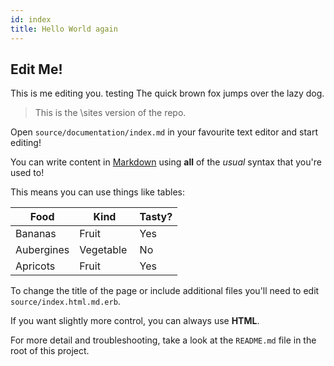 ```yaml
---
id: index
title: Hello World again
---
```


## Edit Me!
This is me editing you. testing
The quick brown fox jumps over the lazy dog.
>This is the \sites version of the repo.


Open `source/documentation/index.md` in your favourite text editor and start editing!

You can write content in [Markdown](https://daringfireball.net/projects/markdown/) using **all** of the _usual_ syntax that you're used to!

This means you can use things like tables:

Food | Kind | Tasty?
--- | --- | ---
Bananas | Fruit | Yes
Aubergines | Vegetable | No
Apricots | Fruit | Yes

To change the title of the page or include additional files you'll need to edit `source/index.html.md.erb`.

If you want slightly more control, you can always use <strong>HTML</strong>.

For more detail and troubleshooting, take a look at the `README.md` file in the root of this project.
